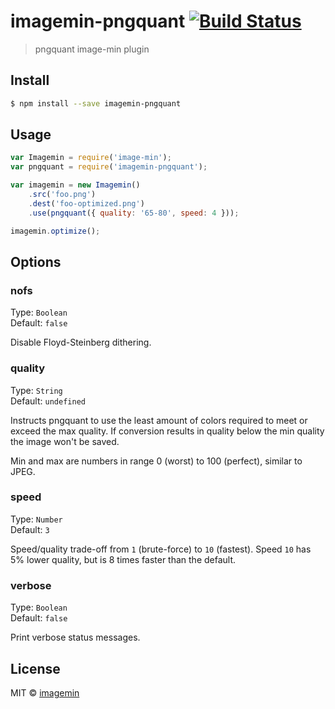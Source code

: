 # imagemin-pngquant [![Build Status](https://travis-ci.org/imagemin/imagemin-pngquant.svg?branch=master)](https://travis-ci.org/imagemin/imagemin-pngquant)

> pngquant image-min plugin


## Install

```sh
$ npm install --save imagemin-pngquant
```


## Usage

```js
var Imagemin = require('image-min');
var pngquant = require('imagemin-pngquant');

var imagemin = new Imagemin()
	.src('foo.png')
	.dest('foo-optimized.png')
	.use(pngquant({ quality: '65-80', speed: 4 }));

imagemin.optimize();
```


## Options

### nofs

Type: `Boolean`  
Default: `false`

Disable Floyd-Steinberg dithering.

### quality

Type: `String`  
Default: `undefined`

Instructs pngquant to use the least amount of colors required to meet or exceed 
the max quality. If conversion results in quality below the min quality the 
image won't be saved.

Min and max are numbers in range 0 (worst) to 100 (perfect), similar to JPEG.

### speed

Type: `Number`  
Default: `3`

Speed/quality trade-off from `1` (brute-force) to `10` (fastest). Speed `10` has 
5% lower quality, but is 8 times faster than the default.

### verbose

Type: `Boolean`  
Default: `false`

Print verbose status messages.


## License

MIT © [imagemin](https://github.com/imagemin)
